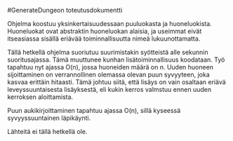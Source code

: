 #GenerateDungeon toteutusdokumentti

Ohjelma koostuu yksinkertaisuudessaan puuluokasta ja huoneluokista. Huoneluokat ovat abstraktin huoneluokan alaisia, ja useimmat eivät itseasiassa
 sisällä eriävää toiminnallisuutta nimeä lukuunottamatta.
 
 Tällä hetkellä ohjelma suoriutuu suurimistakin syötteistä alle sekunnin suoritusajassa. Tämä muuttunee kunhan lisätoiminnallisuus koodataan.
 Työ tapahtuu nyt ajassa O(n), jossa huoneiden määrä on n. Uuden huoneen sijoittaminen on verrannollinen olemassa olevan puun syvyyteen, joka 
 kasvaa erittäin hitaasti. Tämä johtuu siitä, että lisäys on vain osaltaan eriävä leveyssuuntaisesta lisäyksestä, eli kukin kerros valmstuu
 ennen uuden kerroksen aloittamista.
 
 Puun aukikirjoittaminen tapahtuu ajassa O(n), sillä kyseessä syvyyssuuntainen läpikäynti.
 
 Lähteitä ei tällä hetkellä ole.
